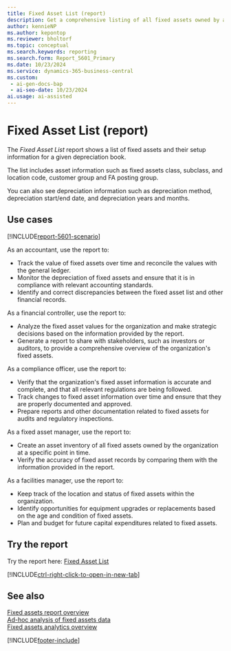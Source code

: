 ```yaml
---
title: Fixed Asset List (report)
description: Get a comprehensive listing of all fixed assets owned by an organization at a specific point in time.
author: kennieNP
ms.author: kepontop
ms.reviewer: bholtorf
ms.topic: conceptual
ms.search.keywords: reporting
ms.search.form: Report_5601_Primary
ms.date: 10/23/2024
ms.service: dynamics-365-business-central
ms.custom:
 - ai-gen-docs-bap
 - ai-seo-date: 10/23/2024
ai.usage: ai-assisted
---
```


# Fixed Asset List (report)

The *Fixed Asset List* report shows a list of fixed assets and their setup information for a given depreciation book.

The list includes asset information such as fixed assets class, subclass, and location code, customer group and FA posting group.  

You can also see depreciation information such as depreciation method, depreciation start/end date, and depreciation years and months.


## Use cases

[!INCLUDE[report-5601-scenario](../includes/report-5601-scenario-include.md)]

<!-- 

Prompt

Below is a report in an ERP system. Provide 3-4 use cases for different personas working with fixed asset management or finance for fixed assets.

Format like this:    
  
As a <persona>, use the report to    
* use case 1  
* use case 2    
* use case 3    

Do not capitalize the persona names. 

Do not start lines with "Use the data to"

## Report name
Fixed Asset List

## Report description
The Fixed Asset List report provides a comprehensive listing of all fixed assets owned by an organization at a specific point in time. This report is crucial for asset management, financial reporting, and compliance purposes.

### What the report does
The *Fixed Asset List* report shows a list of fixed assets and their setup information for a given depreciation book.
The list includes asset information such as fixed assets class, subclass, and location code, customer group and FA posting group.  
You can also see depreciation information such as depreciation method, depreciation start/end date, and depreciation years and months.

### Use cases
Get a comprehensive listing of all fixed assets owned by an organization at a specific point in time.


Please include your data sources and URLs at the end of the answer.

-->

As an accountant, use the report to:
* Track the value of fixed assets over time and reconcile the values with the general ledger.
* Monitor the depreciation of fixed assets and ensure that it is in compliance with relevant accounting standards.
* Identify and correct discrepancies between the fixed asset list and other financial records.

As a financial controller, use the report to:
* Analyze the fixed asset values for the organization and make strategic decisions based on the information provided by the report.
* Generate a report to share with stakeholders, such as investors or auditors, to provide a comprehensive overview of the organization's fixed assets.

As a compliance officer, use the report to:
* Verify that the organization's fixed asset information is accurate and complete, and that all relevant regulations are being followed.
* Track changes to fixed asset information over time and ensure that they are properly documented and approved.
* Prepare reports and other documentation related to fixed assets for audits and regulatory inspections.

As a fixed asset manager, use the report to:
* Create an asset inventory of all fixed assets owned by the organization at a specific point in time.
* Verify the accuracy of fixed asset records by comparing them with the information provided in the report.

As a facilities manager, use the report to:
* Keep track of the location and status of fixed assets within the organization.
* Identify opportunities for equipment upgrades or replacements based on the age and condition of fixed assets.
* Plan and budget for future capital expenditures related to fixed assets.


## Try the report

Try the report here: [Fixed Asset List](https://businesscentral.dynamics.com?report=5601)

[!INCLUDE[ctrl-right-click-to-open-in-new-tab](../includes/ctrl-right-click-to-open-in-new-tab.md)]


## See also

[Fixed assets report overview](../fa-reports.md)    
[Ad-hoc analysis of fixed assets data](../ad-hoc-analysis-fa.md)  
[Fixed assets analytics overview](../fa-analytics-overview.md)  

[!INCLUDE[footer-include](../includes/footer-banner.md)]